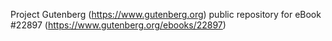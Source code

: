 Project Gutenberg (https://www.gutenberg.org) public repository for eBook #22897 (https://www.gutenberg.org/ebooks/22897)
